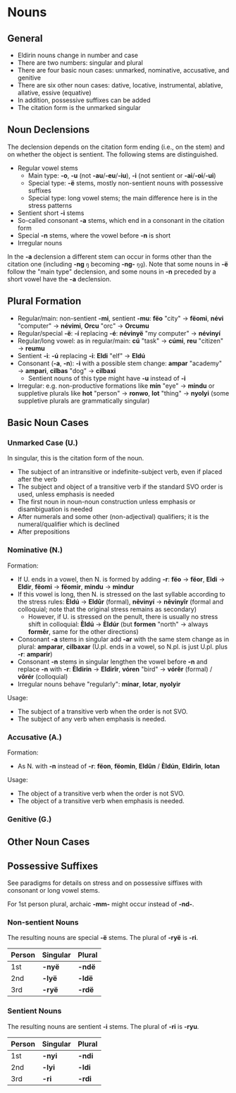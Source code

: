 # Nouns

## General

+ Eldirin nouns change in number and case
+ There are two numbers: singular and plural
+ There are four basic noun cases: unmarked, nominative, accusative, and genitive
+ There are six other noun cases: dative, locative, instrumental, ablative, allative, essive (equative)
+ In addition, possessive suffixes can be added
+ The citation form is the unmarked singular

## Noun Declensions

The declension depends on the citation form ending (i.e., on the stem) and on whether the object is sentient. The following stems are distinguished.

+ Regular vowel stems
  + Main type: **-o**, **-u** (not **-au**/**-eu**/**-iu**), **-i** (not sentient or **-ai**/**-oi**/**-ui**)
  + Special type: **-ë** stems, mostly non-sentient nouns with possessive suffixes
  + Special type: long vowel stems; the main difference here is in the stress patterns
+ Sentient short **-i** stems
+ So-called consonant **-a** stems, which end in a consonant in the citation form
+ Special **-n** stems, where the vowel before **-n** is short
+ Irregular nouns

In the **-a** declension a different stem can occur in forms other than the citation one (including **-ng** `ŋ` becoming **-ng-** `ŋɡ`).
Note that some nouns in **-ë** follow the "main type" declension, and some nouns in **-n** preceded by a short vowel have the **-a** declension.

## Plural Formation

+ Regular/main: non-sentient **-mi**, sentient **-mu**: **fëo** "city" → **fëomi**, **névi** "computer" → **névimi**, **Orcu** "orc" → **Orcumu**
+ Regular/special **-ë**: **-í** replacing **-é**: **névinyë** "my computer" → **névinyí**
+ Regular/long vowel: as in regular/main: **cú** "task" → **cúmi**, **reu** "citizen" → **reumu**
+ Sentient **-i**: **-ú** replacing **-i**: **Eldi** "elf" → **Eldú**
+ Consonant (**-a**, **-n**): **-i** with a possible stem change: **ampar** "academy" → **ampari**, **cilbas** "dog" → **cilbaxi**
  + Sentient nouns of this type might have **-u** instead of **-i**
+ Irregular: e.g. non-productive formations like **mín** "eye" → **mindu** or suppletive plurals like **hot** "person" → **ronwo**, **lot** "thing" → **nyolyi** (some suppletive plurals are grammatically singular)

## Basic Noun Cases

### Unmarked Case (U.)

In singular, this is the citation form of the noun.

+ The subject of an intransitive or indefinite-subject verb, even if placed after the verb
+ The subject and object of a transitive verb if the standard SVO order is used, unless emphasis is needed
+ The first noun in noun-noun construction unless emphasis or disambiguation is needed
+ After numerals and some other (non-adjectival) qualifiers; it is the numeral/qualifier which is declined
+ After prepositions

### Nominative (N.)

Formation:

+ If U. ends in a vowel, then N. is formed by adding **-r**: **fëo** → **fëor**, **Eldi** → **Eldir**, **fëomi** → **fëomir**, **mindu** → **mindur**
+ If this vowel is long, then N. is stressed on the last syllable according to the stress rules: **Èldú** → **Eldûr** (formal), **nêvinyí** → **nêvinyîr** (formal and colloquial; note that the original stress remains as secondary)
  + However, if U. is stressed on the penult, there is usually no stress shift in colloquial: **Èldú** → **Èldúr** (but **formen** "north" → always **formêr**, same for the other directions)
+ Consonant **-a** stems in singular add **-ar** with the same stem change as in plural: **amparar**, **cilbaxar** (U.pl. ends in a vowel, so N.pl. is just U.pl. plus **-r**: **amparir**)
+ Consonant **-n** stems in singular lengthen the vowel before **-n** and replace **-n** with **-r**: **Èldirin** → **Eldirîr**, **vóren** "bird" → **vórêr** (formal) / **vôrér** (colloquial)
+ Irregular nouns behave "regularly": **mínar**, **lotar**, **nyolyir**

Usage:

+ The subject of a transitive verb when the order is not SVO.
+ The subject of any verb when emphasis is needed.

### Accusative (A.)

Formation:

+ As N. with **-n** instead of **-r**: **fëon**, **fëomin**, **Eldûn** / **Èldún**, **Eldirîn**, **lotan**

Usage:

+ The object of a transitive verb when the order is not SVO.
+ The object of a transitive verb when emphasis is needed.

### Genitive (G.)

## Other Noun Cases

## Possessive Suffixes

See paradigms for details on stress and on possessive siffixes with consonant or long vowel stems.

For 1st person plural, archaic **-mm-** might occur instead of **-nd-**.

### Non-sentient Nouns

The resulting nouns are special **-ë** stems. The plural of **-ryë** is **-ri**.

| Person | Singular | Plural |
|:---|:---|:---|
| 1st | **-nyë** | **-ndë** | 
| 2nd | **-lyë** | **-ldë** | 
| 3rd | **-ryë** | **-rdë** | 

### Sentient Nouns

The resulting nouns are sentient **-i** stems. The plural of **-ri** is **-ryu**.

| Person | Singular | Plural |
|:---|:---|:---|
| 1st | **-nyi** | **-ndi** | 
| 2nd | **-lyi** | **-ldi** | 
| 3rd | **-ri** | **-rdi** | 
